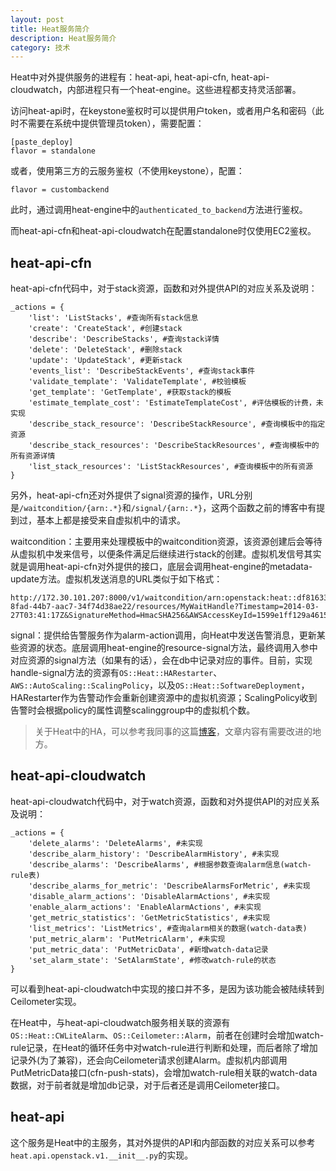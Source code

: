 ```yaml
---
layout: post
title: Heat服务简介
description: Heat服务简介
category: 技术
---
```


Heat中对外提供服务的进程有：heat-api, heat-api-cfn, heat-api-cloudwatch，内部进程只有一个heat-engine。这些进程都支持灵活部署。

访问heat-api时，在keystone鉴权时可以提供用户token，或者用户名和密码（此时不需要在系统中提供管理员token），需要配置：  

    [paste_deploy]
    flavor = standalone

或者，使用第三方的云服务鉴权（不使用keystone），配置：

    flavor = custombackend
此时，通过调用heat-engine中的`authenticated_to_backend`方法进行鉴权。

而heat-api-cfn和heat-api-cloudwatch在配置standalone时仅使用EC2鉴权。

## heat-api-cfn
heat-api-cfn代码中，对于stack资源，函数和对外提供API的对应关系及说明：  

    _actions = {
        'list': 'ListStacks', #查询所有stack信息
        'create': 'CreateStack', #创建stack
        'describe': 'DescribeStacks', #查询stack详情
        'delete': 'DeleteStack', #删除stack
        'update': 'UpdateStack', #更新stack
        'events_list': 'DescribeStackEvents', #查询stack事件
        'validate_template': 'ValidateTemplate', #校验模板
        'get_template': 'GetTemplate', #获取stack的模板
        'estimate_template_cost': 'EstimateTemplateCost', #评估模板的计费，未实现
        'describe_stack_resource': 'DescribeStackResource', #查询模板中的指定资源
        'describe_stack_resources': 'DescribeStackResources', #查询模板中的所有资源详情
        'list_stack_resources': 'ListStackResources', #查询模板中的所有资源
    }

另外，heat-api-cfn还对外提供了signal资源的操作，URL分别是`/waitcondition/{arn:.*}`和`/signal/{arn:.*}`，这两个函数之前的博客中有提到过，基本上都是接受来自虚拟机中的请求。

waitcondition：主要用来处理模板中的waitcondition资源，该资源创建后会等待从虚拟机中发来信号，以便条件满足后继续进行stack的创建。虚拟机发信号其实就是调用heat-api-cfn对外提供的接口，底层会调用heat-engine的metadata-update方法。虚拟机发送消息的URL类似于如下格式：

    http://172.30.101.207:8000/v1/waitcondition/arn:openstack:heat::df816333ee04421d96aea3470b36dd51:stacks/waitcondition_test/16b1d980-8fad-44b7-aac7-34f74d38ae22/resources/MyWaitHandle?Timestamp=2014-03-27T03:41:17Z&SignatureMethod=HmacSHA256&AWSAccessKeyId=1599e1ff129a4615ae25ba44099ff677&SignatureVersion=2&Signature=MMS4fBdg8jLZozRd9TYcJVYhMjODY%2B1lzFJTmQq74Yg=

signal：提供给告警服务作为alarm-action调用，向Heat中发送告警消息，更新某些资源的状态。底层调用heat-engine的resource-signal方法，最终调用入参中对应资源的signal方法（如果有的话），会在db中记录对应的事件。目前，实现handle-signal方法的资源有`OS::Heat::HARestarter`、`AWS::AutoScaling::ScalingPolicy`，以及`OS::Heat::SoftwareDeployment`，HARestarter作为告警动作会重新创建资源中的虚拟机资源；ScalingPolicy收到告警时会根据policy的属性调整scalinggroup中的虚拟机个数。

> 关于Heat中的HA，可以参考我同事的这篇[博客](http://kiwik.github.io/openstack/2014/03/22/Heat-HA/)，文章内容有需要改进的地方。

## heat-api-cloudwatch
heat-api-cloudwatch代码中，对于watch资源，函数和对外提供API的对应关系及说明：

    _actions = {
        'delete_alarms': 'DeleteAlarms', #未实现
        'describe_alarm_history': 'DescribeAlarmHistory', #未实现
        'describe_alarms': 'DescribeAlarms', #根据参数查询alarm信息(watch-rule表)
        'describe_alarms_for_metric': 'DescribeAlarmsForMetric', #未实现
        'disable_alarm_actions': 'DisableAlarmActions', #未实现
        'enable_alarm_actions': 'EnableAlarmActions', #未实现
        'get_metric_statistics': 'GetMetricStatistics', #未实现
        'list_metrics': 'ListMetrics', #查询alarm相关的数据(watch-data表)
        'put_metric_alarm': 'PutMetricAlarm', #未实现
        'put_metric_data': 'PutMetricData', #新增watch-data记录
        'set_alarm_state': 'SetAlarmState', #修改watch-rule的状态
    }

可以看到heat-api-cloudwatch中实现的接口并不多，是因为该功能会被陆续转到Ceilometer实现。

在Heat中，与heat-api-cloudwatch服务相关联的资源有`OS::Heat::CWLiteAlarm`、`OS::Ceilometer::Alarm`，前者在创建时会增加watch-rule记录，在Heat的循环任务中对watch-rule进行判断和处理，而后者除了增加记录外(为了兼容)，还会向Ceilometer请求创建Alarm。虚拟机内部调用PutMetricData接口(cfn-push-stats)，会增加watch-rule相关联的watch-data数据，对于前者就是增加db记录，对于后者还是调用Ceilometer接口。

## heat-api
这个服务是Heat中的主服务，其对外提供的API和内部函数的对应关系可以参考`heat.api.openstack.v1.__init__.py`的实现。